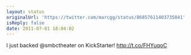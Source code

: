 ```yaml
---
layout: status
originalUrl: 'https://twitter.com/marcgg/status/86857611403735041'
isReply: false
date: 2011-07-01 18:04:02
---
```


I just backed @smbctheater on KickStarter! http://t.co/FHYuqoC
